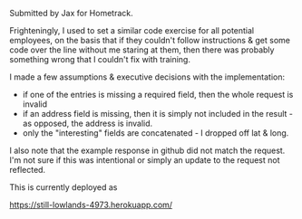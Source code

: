 Submitted by Jax for Hometrack.

Frighteningly, I used to set a similar code exercise for all potential employees, on the basis that if they couldn't follow instructions & get some code over the line without me staring at them, then there was probably something wrong that I couldn't fix with training.

I made a few assumptions & executive decisions with the implementation:
* if one of the entries is missing a required field, then the whole request is invalid
* if an address field is missing, then it is simply not included in the result - as opposed, the address is invalid.
* only the "interesting" fields are concatenated - I dropped off lat & long.

I also note that the example response in github did not match the request. I'm not sure if this was intentional or simply an update to the request not reflected.

This is currently deployed as 

https://still-lowlands-4973.herokuapp.com/
